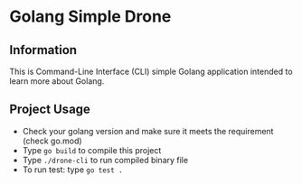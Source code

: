 # Golang Simple Drone
## Information
This is Command-Line Interface (CLI) simple Golang application 
intended to learn more about Golang.


## Project Usage
- Check your golang version and make sure it meets the requirement (check go.mod)
- Type `go build` to compile this project
- Type `./drone-cli` to run compiled binary file
- To run test: type `go test .`
